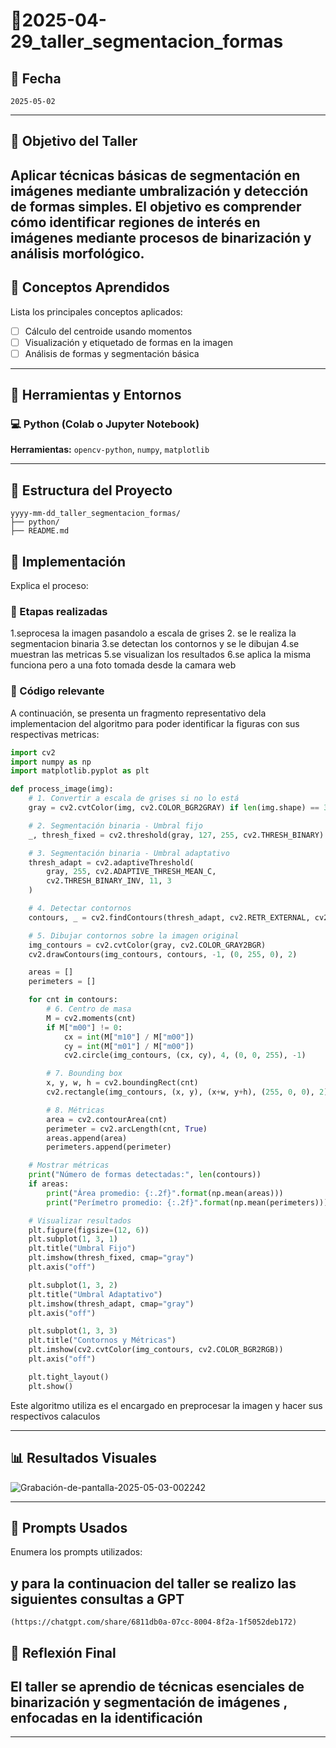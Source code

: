
# 🧪2025-04-29_taller_segmentacion_formas


## 📅 Fecha
`2025-05-02` 

---

## 🎯 Objetivo del Taller

Aplicar técnicas básicas de segmentación en imágenes mediante umbralización y detección de formas simples. El objetivo es comprender cómo identificar regiones de interés en imágenes mediante procesos de binarización y análisis morfológico.
---

## 🧠 Conceptos Aprendidos

Lista los principales conceptos aplicados:

- [ ] Cálculo del centroide usando momentos 
- [ ] Visualización y etiquetado de formas en la imagen
- [ ] Análisis de formas y segmentación básica

---

## 🔧 Herramientas y Entornos

### 💻 Python (Colab o Jupyter Notebook)

**Herramientas:** `opencv-python`, `numpy`, `matplotlib`


---


## 📁 Estructura del Proyecto

```
yyyy-mm-dd_taller_segmentacion_formas/
├── python/
├── README.md
```




## 🧪 Implementación

Explica el proceso:

### 🔹 Etapas realizadas

1.seprocesa la imagen pasandolo a escala de grises
2. se le realiza la segmentacion binaria
3.se detectan los contornos y se le dibujan
4.se muestran las metricas
5.se visualizan los resultados
6.se aplica la misma funciona pero a una foto tomada desde la camara web

### 🔹 Código relevante

A continuación, se presenta un fragmento representativo dela implementacion del algoritmo para poder identificar la figuras con sus respectivas metricas:

```python
import cv2
import numpy as np
import matplotlib.pyplot as plt

def process_image(img):
    # 1. Convertir a escala de grises si no lo está
    gray = cv2.cvtColor(img, cv2.COLOR_BGR2GRAY) if len(img.shape) == 3 else img

    # 2. Segmentación binaria - Umbral fijo
    _, thresh_fixed = cv2.threshold(gray, 127, 255, cv2.THRESH_BINARY)

    # 3. Segmentación binaria - Umbral adaptativo
    thresh_adapt = cv2.adaptiveThreshold(
        gray, 255, cv2.ADAPTIVE_THRESH_MEAN_C,
        cv2.THRESH_BINARY_INV, 11, 3
    )

    # 4. Detectar contornos
    contours, _ = cv2.findContours(thresh_adapt, cv2.RETR_EXTERNAL, cv2.CHAIN_APPROX_SIMPLE)

    # 5. Dibujar contornos sobre la imagen original
    img_contours = cv2.cvtColor(gray, cv2.COLOR_GRAY2BGR)
    cv2.drawContours(img_contours, contours, -1, (0, 255, 0), 2)

    areas = []
    perimeters = []

    for cnt in contours:
        # 6. Centro de masa
        M = cv2.moments(cnt)
        if M["m00"] != 0:
            cx = int(M["m10"] / M["m00"])
            cy = int(M["m01"] / M["m00"])
            cv2.circle(img_contours, (cx, cy), 4, (0, 0, 255), -1)

        # 7. Bounding box
        x, y, w, h = cv2.boundingRect(cnt)
        cv2.rectangle(img_contours, (x, y), (x+w, y+h), (255, 0, 0), 2)

        # 8. Métricas
        area = cv2.contourArea(cnt)
        perimeter = cv2.arcLength(cnt, True)
        areas.append(area)
        perimeters.append(perimeter)

    # Mostrar métricas
    print("Número de formas detectadas:", len(contours))
    if areas:
        print("Área promedio: {:.2f}".format(np.mean(areas)))
        print("Perímetro promedio: {:.2f}".format(np.mean(perimeters)))

    # Visualizar resultados
    plt.figure(figsize=(12, 6))
    plt.subplot(1, 3, 1)
    plt.title("Umbral Fijo")
    plt.imshow(thresh_fixed, cmap="gray")
    plt.axis("off")

    plt.subplot(1, 3, 2)
    plt.title("Umbral Adaptativo")
    plt.imshow(thresh_adapt, cmap="gray")
    plt.axis("off")

    plt.subplot(1, 3, 3)
    plt.title("Contornos y Métricas")
    plt.imshow(cv2.cvtColor(img_contours, cv2.COLOR_BGR2RGB))
    plt.axis("off")

    plt.tight_layout()
    plt.show()

```
Este algoritmo utiliza es el encargado en preprocesar la imagen y hacer sus respectivos calaculos

---

## 📊 Resultados Visuales


![Grabación-de-pantalla-2025-05-03-002242](https://github.com/user-attachments/assets/f290e913-c010-4c3d-948b-9d0dbff613eb)


---

## 🧩 Prompts Usados

Enumera los prompts utilizados:

## y para la continuacion del taller se realizo las siguientes consultas a GPT


```
(https://chatgpt.com/share/6811db0a-07cc-8004-8f2a-1f5052deb172)
```



## 💬 Reflexión Final

El taller se aprendio  de técnicas esenciales de binarización y segmentación de imágenes , enfocadas en la identificación 
---


---



